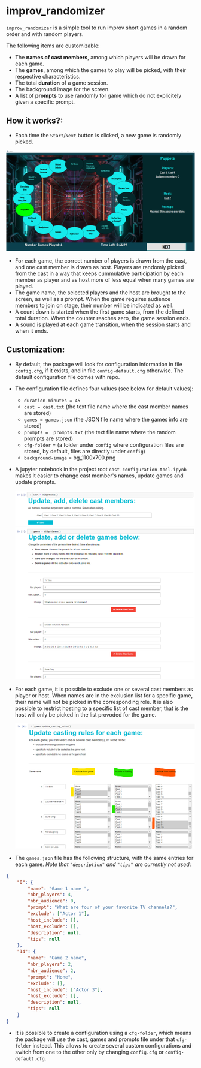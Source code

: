 # improv_randomizer
`improv_randomizer` is a simple tool to run improv short games in a random order and with random players.

The following items are customizable:
- The **names of cast members**, among which players will be drawn for each game.
- The **games**, among which the games to play will be picked, with their respective characteristics.
- The total **duration** of a game session.
- The background image for the screen.
- A list of **prompts** to use randomly for game which do not explicitely given a specific prompt.

## How it works?:
- Each time the `Start`/`Next` button is clicked, a new game is randomly picked.

<img src="assets/img/screenshot-tool.png">

- For each game, the correct number of players is drawn from the cast, and one cast member is drawn as host. Players are randomly picked from the cast in a way that keeps cummulative participation by each member as player and as host more of less equal when many games are played.
- The game name, the selected players and the host are brought to the screen, as well as a prompt. When the game requires audience members to join on stage, their number will be indicated as well.
- A count down is started when the first game starts, from the defined total duration. When the counter reaches zero, the game session ends. 
- A sound is played at each game transition, when the session starts and when it ends.

## Customization:
- By default, the package will look for configuration information in file `config.cfg`, if it exists, and in file `config-default.cfg`  otherwise. The default configuration file comes with repo.
- The configuration file defines four values (see below for default values):
  - `duration-minutes = 45`
  - `cast = cast.txt`  (the text file name where the cast member names are stored)
  - `games = games.json` (the JSON file name where the games info are stored)
  - `prompts =  prompts.txt` (the text file name where the random prompts are stored)
  - `cfg-folder` =  (a folder under `config` where configuration files are stored, by default, files are directly under `config`)
  - `background-image` = bg_1100x700.png

- A jupyter notebook in the project root `cast-configuration-tool.ipynb` makes it easier to change cast member's names, update games and update prompts.

    <img src="assets/img/screenshot-config-cast.png">
    <img src="assets/img/screenshot-config-games.png">
    
- For each game, it is possible to exclude one or several cast members as player or host. When names are in the exclusion list for a specific game, their name will not be picked in the corresponding role. It is also possible to restrict hosting to a specific list of cast member, that is the host will only be picked in the list provoded for the game.

    <img src="assets/img/screenshot-config-games-cast.png">

- The `games.json` file has the following structure, with the same entries for each game. _Note that `"description"` and `"tips"` are currently not used_:
```json
{
    "0": {
        "name": "Game 1 name ",
        "nbr_players": 4,
        "nbr_audience": 0,
        "prompt": "What are four of your favorite TV channels?",
        "exclude": ["Actor 1"],
        "host_include": [],
        "host_exclude": [],
        "description": null,
        "tips": null
    },
    "14": {
        "name": "Game 2 name",
        "nbr_players": 2,
        "nbr_audience": 2,
        "prompt": "None",
        "exclude": [],
        "host_include": ["Actor 3"],
        "host_exclude": [],
        "description": null,
        "tips": null
    }
}
```
- It is possible to create a configuration using a `cfg-folder`, which means the package will use the cast, games and prompts file under that `cfg-folder` instead. This allows to create several custom configurations and switch from one to the other only by changing `config.cfg` or `config-default.cfg`. 
